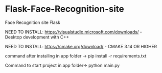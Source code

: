 # Flask-Face-Recognition-site
Face Recognition site Flask

NEED TO INSTALL:  https://visualstudio.microsoft.com/downloads/   - Desktop development with C++ 

NEED TO INSTALL: https://cmake.org/download/   - CMAKE 3.14 OR HIGHER


command after installing in app folder ->  pip install -r requirements.txt


Command to start project in app folder-> python main.py
